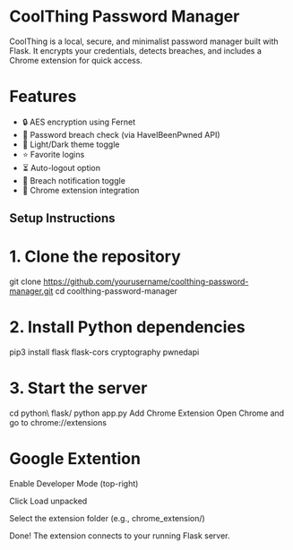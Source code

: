 # CoolThing Password Manager

CoolThing is a local, secure, and minimalist password manager built with Flask. It encrypts your credentials, detects breaches, and includes a Chrome extension for quick access.


# Features

- 🔒 AES encryption using Fernet
- 🔐 Password breach check (via HaveIBeenPwned API)
- 🌙 Light/Dark theme toggle
- ⭐ Favorite logins
- ⏳ Auto-logout option
- 📩 Breach notification toggle
- 🧩 Chrome extension integration


## Setup Instructions

# 1. Clone the repository
git clone https://github.com/yourusername/coolthing-password-manager.git
cd coolthing-password-manager

# 2. Install Python dependencies
pip3 install flask flask-cors cryptography pwnedapi

# 3. Start the server
cd python\ flask/
python app.py
Add Chrome Extension
Open Chrome and go to chrome://extensions

# Google Extention
Enable Developer Mode (top-right)

Click Load unpacked

Select the extension folder (e.g., chrome_extension/)

Done! The extension connects to your running Flask server.

